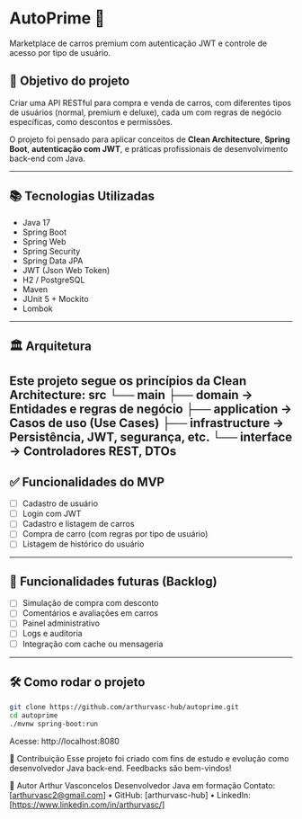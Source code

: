 # AutoPrime 🚗

Marketplace de carros premium com autenticação JWT e controle de acesso por tipo de usuário.

## 📌 Objetivo do projeto

Criar uma API RESTful para compra e venda de carros, com diferentes tipos de usuários (normal, premium e deluxe), cada um com regras de negócio específicas, como descontos e permissões.

O projeto foi pensado para aplicar conceitos de **Clean Architecture**, **Spring Boot**, **autenticação com JWT**, e práticas profissionais de desenvolvimento back-end com Java.

---

## 📚 Tecnologias Utilizadas

- Java 17
- Spring Boot
- Spring Web
- Spring Security
- Spring Data JPA
- JWT (Json Web Token)
- H2 / PostgreSQL
- Maven
- JUnit 5 + Mockito
- Lombok

---

## 🏛️ Arquitetura

Este projeto segue os princípios da **Clean Architecture**:
src
└── main
├── domain -> Entidades e regras de negócio
├── application -> Casos de uso (Use Cases)
├── infrastructure -> Persistência, JWT, segurança, etc.
└── interface -> Controladores REST, DTOs
---

## ✅ Funcionalidades do MVP

- [ ] Cadastro de usuário
- [ ] Login com JWT
- [ ] Cadastro e listagem de carros
- [ ] Compra de carro (com regras por tipo de usuário)
- [ ] Listagem de histórico do usuário

---

## 🚧 Funcionalidades futuras (Backlog)

- [ ] Simulação de compra com desconto
- [ ] Comentários e avaliações em carros
- [ ] Painel administrativo
- [ ] Logs e auditoria
- [ ] Integração com cache ou mensageria

---

## 🛠️ Como rodar o projeto

```bash
git clone https://github.com/arthurvasc-hub/autoprime.git
cd autoprime
./mvnw spring-boot:run
```
Acesse: http://localhost:8080

🤝 Contribuição
Esse projeto foi criado com fins de estudo e evolução como desenvolvedor Java back-end. Feedbacks são bem-vindos!

🧠 Autor
Arthur Vasconcelos
Desenvolvedor Java em formação
Contato: [arthurvasc2@gmail.com] • GitHub: [arthurvasc-hub] • LinkedIn: [https://www.linkedin.com/in/arthurvasc/]
